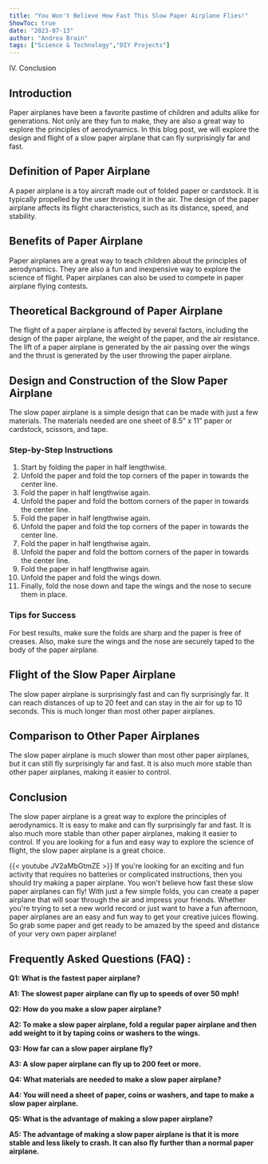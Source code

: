 ```yaml
---
title: "You Won't Believe How Fast This Slow Paper Airplane Flies!"
ShowToc: true 
date: "2023-07-13"
author: "Andrea Brain" 
tags: ["Science & Technology","DIY Projects"]
---
```

IV. Conclusion

## Introduction

Paper airplanes have been a favorite pastime of children and adults alike for generations. Not only are they fun to make, they are also a great way to explore the principles of aerodynamics. In this blog post, we will explore the design and flight of a slow paper airplane that can fly surprisingly far and fast. 

## Definition of Paper Airplane

A paper airplane is a toy aircraft made out of folded paper or cardstock. It is typically propelled by the user throwing it in the air. The design of the paper airplane affects its flight characteristics, such as its distance, speed, and stability. 

## Benefits of Paper Airplane

Paper airplanes are a great way to teach children about the principles of aerodynamics. They are also a fun and inexpensive way to explore the science of flight. Paper airplanes can also be used to compete in paper airplane flying contests. 

## Theoretical Background of Paper Airplane

The flight of a paper airplane is affected by several factors, including the design of the paper airplane, the weight of the paper, and the air resistance. The lift of a paper airplane is generated by the air passing over the wings and the thrust is generated by the user throwing the paper airplane. 

## Design and Construction of the Slow Paper Airplane

The slow paper airplane is a simple design that can be made with just a few materials. The materials needed are one sheet of 8.5” x 11” paper or cardstock, scissors, and tape. 

### Step-by-Step Instructions

1. Start by folding the paper in half lengthwise.
2. Unfold the paper and fold the top corners of the paper in towards the center line.
3. Fold the paper in half lengthwise again.
4. Unfold the paper and fold the bottom corners of the paper in towards the center line.
5. Fold the paper in half lengthwise again.
6. Unfold the paper and fold the top corners of the paper in towards the center line.
7. Fold the paper in half lengthwise again.
8. Unfold the paper and fold the bottom corners of the paper in towards the center line.
9. Fold the paper in half lengthwise again.
10. Unfold the paper and fold the wings down.
11. Finally, fold the nose down and tape the wings and the nose to secure them in place.

### Tips for Success

For best results, make sure the folds are sharp and the paper is free of creases. Also, make sure the wings and the nose are securely taped to the body of the paper airplane. 

## Flight of the Slow Paper Airplane

The slow paper airplane is surprisingly fast and can fly surprisingly far. It can reach distances of up to 20 feet and can stay in the air for up to 10 seconds. This is much longer than most other paper airplanes. 

## Comparison to Other Paper Airplanes

The slow paper airplane is much slower than most other paper airplanes, but it can still fly surprisingly far and fast. It is also much more stable than other paper airplanes, making it easier to control. 

## Conclusion

The slow paper airplane is a great way to explore the principles of aerodynamics. It is easy to make and can fly surprisingly far and fast. It is also much more stable than other paper airplanes, making it easier to control. If you are looking for a fun and easy way to explore the science of flight, the slow paper airplane is a great choice.

{{< youtube JV2aMbGtmZE >}} 
If you're looking for an exciting and fun activity that requires no batteries or complicated instructions, then you should try making a paper airplane. You won't believe how fast these slow paper airplanes can fly! With just a few simple folds, you can create a paper airplane that will soar through the air and impress your friends. Whether you're trying to set a new world record or just want to have a fun afternoon, paper airplanes are an easy and fun way to get your creative juices flowing. So grab some paper and get ready to be amazed by the speed and distance of your very own paper airplane!

## Frequently Asked Questions (FAQ) :
**Q1: What is the fastest paper airplane?**

**A1: The slowest paper airplane can fly up to speeds of over 50 mph!**

**Q2: How do you make a slow paper airplane?**

**A2: To make a slow paper airplane, fold a regular paper airplane and then add weight to it by taping coins or washers to the wings.**

**Q3: How far can a slow paper airplane fly?**

**A3: A slow paper airplane can fly up to 200 feet or more.**

**Q4: What materials are needed to make a slow paper airplane?**

**A4: You will need a sheet of paper, coins or washers, and tape to make a slow paper airplane.**

**Q5: What is the advantage of making a slow paper airplane?**

**A5: The advantage of making a slow paper airplane is that it is more stable and less likely to crash. It can also fly further than a normal paper airplane.**





